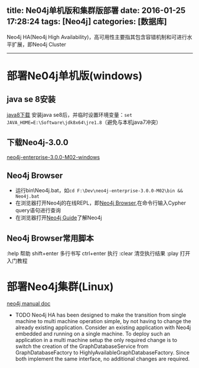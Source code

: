 title: Ne04j单机版和集群版部署
date: 2016-01-25 17:28:24
tags: [Neo4j]
categories: [数据库]
---

Neo4j HA(Neo4j High Availability)，高可用性主要指其包含容错机制和可进行水平扩展，即Neo4j Cluster
- - -
<!-- more -->

# 部署Ne04j单机版(windows)
## java se 8安装
[java8下载](http://download.oracle.com/otn-pub/java/jdk/8u71-b15/jdk-8u71-windows-x64.exe?AuthParam=1453700621_44741e28a0fd105dbfea10bad65c95b3)
安装java se8后，并临时设置环境变量：`set JAVA_HOME=E:\Software\jdk8x64\jre1.8`（避免与本机java7冲突）

## 下载Neo4j-3.0.0
[neo4j-enterprise-3.0.0-M02-windows](http://neo4j.com/artifact.php?name=neo4j-enterprise-3.0.0-M02-windows.zip)

## Neo4j Browser
* 运行bin\Neo4j.bat，如`cd F:\Dev\neo4j-enterprise-3.0.0-M02\bin && Neo4j.bat`
* 在浏览器打开Neo4j的在线REPL，即[Neo4j Browser](http://localhost:7474/),在命令行输入Cypher query语句进行查询
* 在浏览器打开[Neo4j Guide](http://localhost:7474/webadmin/#/info/)了解Neo4j

## Neo4j Browser常用脚本
:help 帮助
shift+enter 多行书写
ctrl+enter 执行
:clear 清空执行结果
:play 打开入门教程

# 部署Neo4j集群(Linux)
[neo4j manual doc](http://neo4j.com/docs/3.0.0-M02/)
- TODO
Neo4j HA has been designed to make the transition from single machine to multi machine operation simple, by not having to change the already existing application.
Consider an existing application with Neo4j embedded and running on a single machine. To deploy such an application in a multi machine setup the only required change is to switch the creation of the GraphDatabaseService from GraphDatabaseFactory to HighlyAvailableGraphDatabaseFactory. Since both implement the same interface, no additional changes are required.
